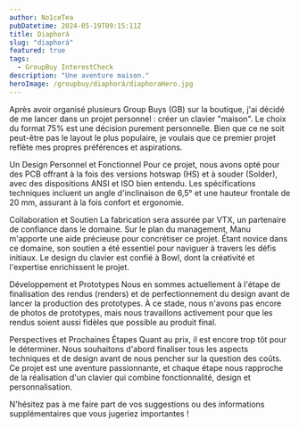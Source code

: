 ```yaml
---
author: No1ceTea
pubDatetime: 2024-05-19T09:15:11Z
title: Diaphorá
slug: "diaphorá"
featured: true
tags:
  - GroupBuy InterestCheck
description: "Une aventure maison."
heroImage: /groupbuy/diaphorá/diaphoraHero.jpg
---
```


Après avoir organisé plusieurs Group Buys (GB) sur la boutique, j'ai décidé de me lancer dans un projet personnel : créer un clavier "maison". Le choix du format 75% est une décision purement personnelle. Bien que ce ne soit peut-être pas le layout le plus populaire, je voulais que ce premier projet reflète mes propres préférences et aspirations.

Un Design Personnel et Fonctionnel
Pour ce projet, nous avons opté pour des PCB offrant à la fois des versions hotswap (HS) et à souder (Solder), avec des dispositions ANSI et ISO bien entendu. Les spécifications techniques incluent un angle d'inclinaison de 6,5° et une hauteur frontale de 20 mm, assurant à la fois confort et ergonomie.

Collaboration et Soutien
La fabrication sera assurée par VTX, un partenaire de confiance dans le domaine. Sur le plan du management, Manu m'apporte une aide précieuse pour concrétiser ce projet. Étant novice dans ce domaine, son soutien a été essentiel pour naviguer à travers les défis initiaux. Le design du clavier est confié à Bowl, dont la créativité et l'expertise enrichissent le projet.

Développement et Prototypes
Nous en sommes actuellement à l'étape de finalisation des rendus (renders) et de perfectionnement du design avant de lancer la production des prototypes. À ce stade, nous n'avons pas encore de photos de prototypes, mais nous travaillons activement pour que les rendus soient aussi fidèles que possible au produit final.

Perspectives et Prochaines Étapes
Quant au prix, il est encore trop tôt pour le déterminer. Nous souhaitons d'abord finaliser tous les aspects techniques et de design avant de nous pencher sur la question des coûts. Ce projet est une aventure passionnante, et chaque étape nous rapproche de la réalisation d'un clavier qui combine fonctionnalité, design et personnalisation.

N'hésitez pas à me faire part de vos suggestions ou des informations supplémentaires que vous jugeriez importantes !
